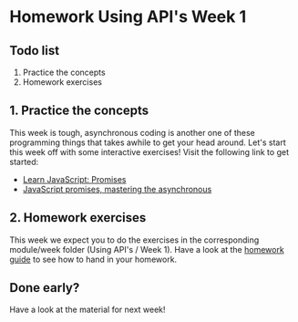 # Homework Using API's Week 1

## **Todo list**

1. Practice the concepts
2. Homework exercises

## **1. Practice the concepts**

This week is tough, asynchronous coding is another one of these programming things that takes awhile to get your head around. Let's start this week off with some interactive exercises! Visit the following link to get started:

- [Learn JavaScript: Promises](https://www.codecademy.com/learn/introduction-to-javascript/modules/javascript-promises)
- [JavaScript promises, mastering the asynchronous](https://www.codingame.com/playgrounds/347/javascript-promises-mastering-the-asynchronous/what-is-asynchronous-in-javascript)

## **2. Homework exercises**

This week we expect you to do the exercises in the corresponding module/week folder (Using API's / Week 1). Have a look at the [homework guide](https://github.com/HackYourFuture/UsingAPIs/blob/main/hand-in-homework-guide.md) to see how to hand in your homework.

## Done early?

Have a look at the material for next week!

